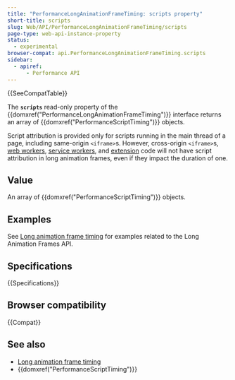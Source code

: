 ```yaml
---
title: "PerformanceLongAnimationFrameTiming: scripts property"
short-title: scripts
slug: Web/API/PerformanceLongAnimationFrameTiming/scripts
page-type: web-api-instance-property
status:
  - experimental
browser-compat: api.PerformanceLongAnimationFrameTiming.scripts
sidebar:
  - apiref:
      - Performance API
---
```


{{SeeCompatTable}}

The **`scripts`** read-only property of the {{domxref("PerformanceLongAnimationFrameTiming")}} interface returns an array of {{domxref("PerformanceScriptTiming")}} objects.

Script attribution is provided only for scripts running in the main thread of a page, including same-origin `<iframe>`s. However, cross-origin `<iframe>`s, [web workers](/en-US/docs/Web/API/Web_Workers_API), [service workers](/en-US/docs/Web/API/Service_Worker_API), and [extension](/en-US/docs/Mozilla/Add-ons/WebExtensions) code will not have script attribution in long animation frames, even if they impact the duration of one.

## Value

An array of {{domxref("PerformanceScriptTiming")}} objects.

## Examples

See [Long animation frame timing](/en-US/docs/Web/API/Performance_API/Long_animation_frame_timing#examples) for examples related to the Long Animation Frames API.

## Specifications

{{Specifications}}

## Browser compatibility

{{Compat}}

## See also

- [Long animation frame timing](/en-US/docs/Web/API/Performance_API/Long_animation_frame_timing)
- {{domxref("PerformanceScriptTiming")}}

